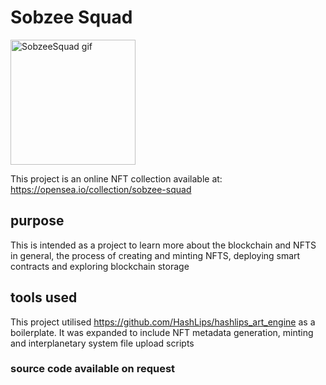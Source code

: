 # Sobzee Squad


<img src="https://lh3.googleusercontent.com/g8gRcnXYpkts4lVP2uU31_YdbJZEVJUmHijMznV8BDVohVhyfi-v0JPvckb_Zf1lzrYyZGgfQ0KMuefhgWEKJU1PNQlKj6V2Qdlr=s0" alt="SobzeeSquad gif" width="200" style="margin: 0 auto" />

This project is an online NFT collection available at: https://opensea.io/collection/sobzee-squad


## purpose

This is intended as a project to learn more about the blockchain and NFTS in general, the process of creating and minting NFTS, deploying smart contracts and exploring blockchain storage 

## tools used

This project utilised https://github.com/HashLips/hashlips_art_engine as a boilerplate. It was expanded to include NFT metadata generation, minting and interplanetary system file upload scripts

### source code available on request ###
